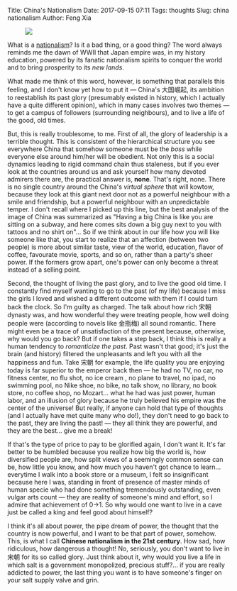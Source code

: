 Title: China's Nationalism
Date: 2017-09-15 07:11
Tags: thoughts
Slug: china nationalism
Author: Feng Xia

<figure class="col l6 m6 s12">
  <img src="{{SITEURL}}/images/funny/glory.jpg"/>
</figure>


What is a [nationalism][1]? Is it a bad thing, or a good thing? The
word always reminds me the dawn of WWII that Japan empire was, in my
history education, powered by its fanatic nationalism spirits to
conquer the world and to bring prosperity to its _new lands_.

[1]: https://www.wikiwand.com/en/Nationalism

What made me think of this word, however, is something that
parallels this feeling, and I don't know yet how to put it
&mdash; China's 大国崛起, its ambition to reestablish its past glory
(presumably existed in history, which I actually have a quite
different opinion), which in many cases involves two themes &mdash; to
get a campus of followers (surrounding neighbours), and to live a life
of the good, old times.

But, this is really troublesome, to me. First of all, the glory of
leadership is a terrible thought. This is consistent of the
hierarchical structure you see everywhere China that somehow someone
must be the _boss_ while everyone else around him/her will be
obedient. Not only this is a social dynamics leading to rigid command
chain thus staleness, but if you ever look at the  countries around
us and ask yourself how many devoted admirers there are, the practical
answer is, **none**. That's right, none. There is no single country
around the China's _virtual sphere_ that will kowtow, because they
look at this giant next door not as a powerful neighbour with a smile
and friendship, but a powerful neighbour with an unpredictable
temper. I don't recall where I picked up this line, but the best
analysis of the image of China was summarized as "Having a big China
is like you are sitting on a subway, and here comes sits down a big
guy next to you with tattoos and no shirt on"... So if we think about
in our life how you will like someone like that, you start to realize
that an affection (between two people) is more about similar taste,
view of the world, education, flavor of coffee, favourate movie,
sports, and so on, rather than a party's sheer power. If the formers
grow apart, one's power can only become a threat instead of a selling
point.

Second, the thought of living the past glory, and to live the good old
time. I constantly find myself wanting to go to the past (of my life)
because I miss the girls I loved and wished a different outcome with
them if I could turn back the clock. So I'm guilty as charged. The
talk about how rich 宋朝 dynasty was, and how wonderful they were
treating people, how well doing people were (according to novels like
金瓶梅) all sound romantic. There might even be a trace of
unsatisfaction of the present because, otherwise, why would you go
back? But if one takes a step back, I think this is really a human
tendency to _romanticize the past_. Past wasn't that good; it's just
the brain (and history) filtered the unpleasants and left you with all
the happiness and fun. Take 宋朝 for example, the life quality you are
enjoying today is far superior to the emperor back then &mdash; he had
no TV, no car, no fitness center, no flu shot, no ice cream , no plane
to travel, no ipad, no swimming pool, no Nike shoe, no bike, no talk
show, no library, no book store, no coffee shop, no Mozart... 
what he had was just power, human labor, and an illusion of glory
because he truly believed his empire was the center of the universe!
But really, if anyone can hold that type of thoughts (and I actually
have met quite many who do!), they don't need to go back to the past,
they are living the past! &mdash; they all think they are powerful,
and they are the best... give me a break! 

If that's the type of price to pay to be glorified again, I don't want
it. It's far better to be humbled because you realize how big the
world is, how diversified people are, how split views of a seemingly
common sense can be, how little you know, and how much you haven't got
chance to learn... everytime I walk into a book store or a museum, I
felt so insignificant because here I was, standing in front of presence
of master minds of human specie who had done something tremendously outstanding,
even vulgar arts count &mdash; they are reality of someone's mind and effort,
so I admire that achievement of 0&rarr;1. So why would one want to
live in a cave just be called a king and feel good about himself?

I think it's all about power, the pipe dream of power, the thought
that the country is now powerful, and I want to be that part of power,
somehow. This, is what I call **Chinese nationalism in the 21st
century**.  How sad, how ridiculous, how dangerous a thought! No,
seriously, you don't want to live in 宋朝 for its so called glory.
Just think about it, <span class="myhighlight">why would you live a
life in which salt is a government monopolized, precious
stuff</span>?... if you are really addicted to power, the last thing
you want is to have someone's finger on your salt supply valve and
grin.
